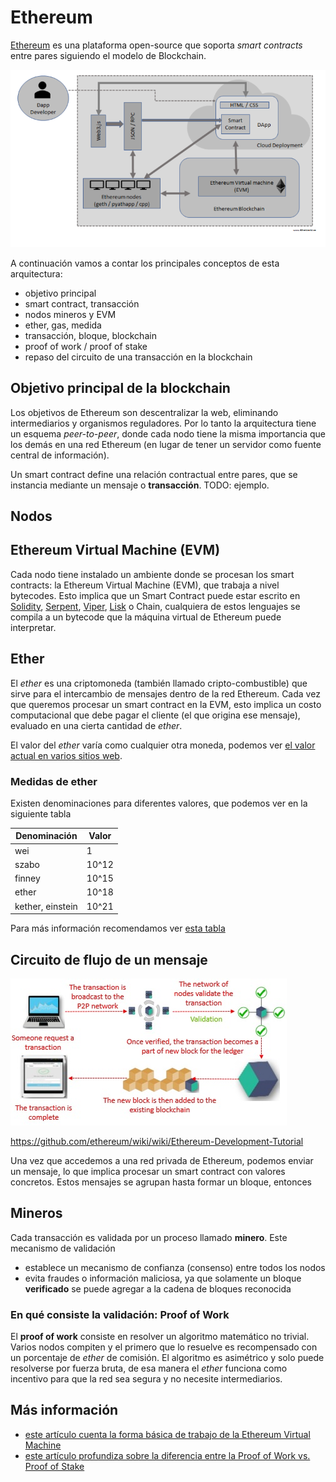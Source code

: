 # Ethereum

[Ethereum](https://www.ethereum.org/) es una plataforma open-source que soporta  _smart contracts_ entre pares siguiendo el modelo de Blockchain.

![image](../images/EthEcosys2.png)

A continuación vamos a contar los principales conceptos de esta arquitectura:

* objetivo principal
 * smart contract, transacción
* nodos mineros y EVM
* ether, gas, medida
* transacción, bloque, blockchain
* proof of work / proof of stake
* repaso del circuito de una transacción en la blockchain

## Objetivo principal de la blockchain

Los objetivos de Ethereum son descentralizar la web, eliminando intermediarios y organismos reguladores. Por lo tanto la arquitectura tiene un esquema _peer-to-peer_, donde cada nodo tiene la misma importancia que los demás en una red Ethereum (en lugar de tener un servidor como fuente central de información).

Un smart contract define una relación contractual entre pares, que se instancia mediante un mensaje o **transacción**. TODO: ejemplo.

## Nodos

## Ethereum Virtual Machine (EVM)

Cada nodo tiene instalado un ambiente donde se procesan los smart contracts: la Ethereum Virtual Machine (EVM), que trabaja a nivel bytecodes. Esto implica que un Smart Contract puede estar escrito en [Solidity](https://solidity.readthedocs.io/en/v0.5.3/), [Serpent](https://github.com/ethereum/wiki/wiki/Serpent), [Viper](https://vyper.readthedocs.io/en/latest/), [Lisk](https://lisk.io/) o Chain, cualquiera de estos lenguajes se compila a un bytecode que la máquina virtual de Ethereum puede interpretar.

## Ether

El _ether_ es una criptomoneda (también llamado cripto-combustible) que sirve para el intercambio de mensajes dentro de la red Ethereum. Cada vez que queremos procesar un smart contract en la EVM, esto implica un costo computacional que debe pagar el cliente (el que origina ese mensaje), evaluado en una cierta cantidad de _ether_.

El valor del _ether_ varía como cualquier otra moneda, podemos ver [el valor actual en varios sitios web](https://coinmarketcap.com/es/currencies/ethereum/).

### Medidas de ether

Existen denominaciones para diferentes valores, que podemos ver en la siguiente tabla

| Denominación | Valor |
| ------- | ----- |
| wei | 1 |
| szabo | 10^12 |
| finney | 10^15 |
| ether | 10^18 |
| kether, einstein | 10^21 | 

Para más información recomendamos ver [esta tabla](https://etherconverter.online/)


## Circuito de flujo de un mensaje

![image](../images/Blockchain-Flow-Diagram.jpg)

https://github.com/ethereum/wiki/wiki/Ethereum-Development-Tutorial

Una vez que accedemos a una red privada de Ethereum, podemos enviar un mensaje, lo que implica procesar un smart contract con valores concretos. Estos mensajes se agrupan hasta formar un bloque, entonces 

## Mineros

Cada transacción es validada por un proceso llamado **minero**. Este mecanismo de validación

* establece un mecanismo de confianza (consenso) entre todos los nodos
* evita fraudes o información maliciosa, ya que solamente un bloque **verificado** se puede agregar a la cadena de bloques reconocida

### En qué consiste la validación: **Proof of Work**

El **proof of work** consiste en resolver un algoritmo matemático no trivial. Varios nodos compiten y el primero que lo resuelve es recompensado con un porcentaje de _ether_ de comisión. El algoritmo es asimétrico y solo puede resolverse por fuerza bruta, de esa manera el _ether_ funciona como incentivo para que la red sea segura y no necesite intermediarios.

## Más información

* [este artículo cuenta la forma básica de trabajo de la Ethereum Virtual Machine](https://cryptodigestnews.com/blockchain-basics-what-is-evm-52d83616764)
* [este artículo profundiza sobre la diferencia entre la Proof of Work vs. Proof of Stake](https://blockgeeks.com/guides/proof-of-work-vs-proof-of-stake/)